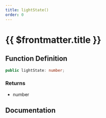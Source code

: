 ```yaml
---
title: lightState()
order: 0
---
```


# {{ $frontmatter.title }}

## Function Definition

```ts
public lightState: number;
```

### Returns

* number

## Documentation

<!--@include: ./parts/lightState.md-->
